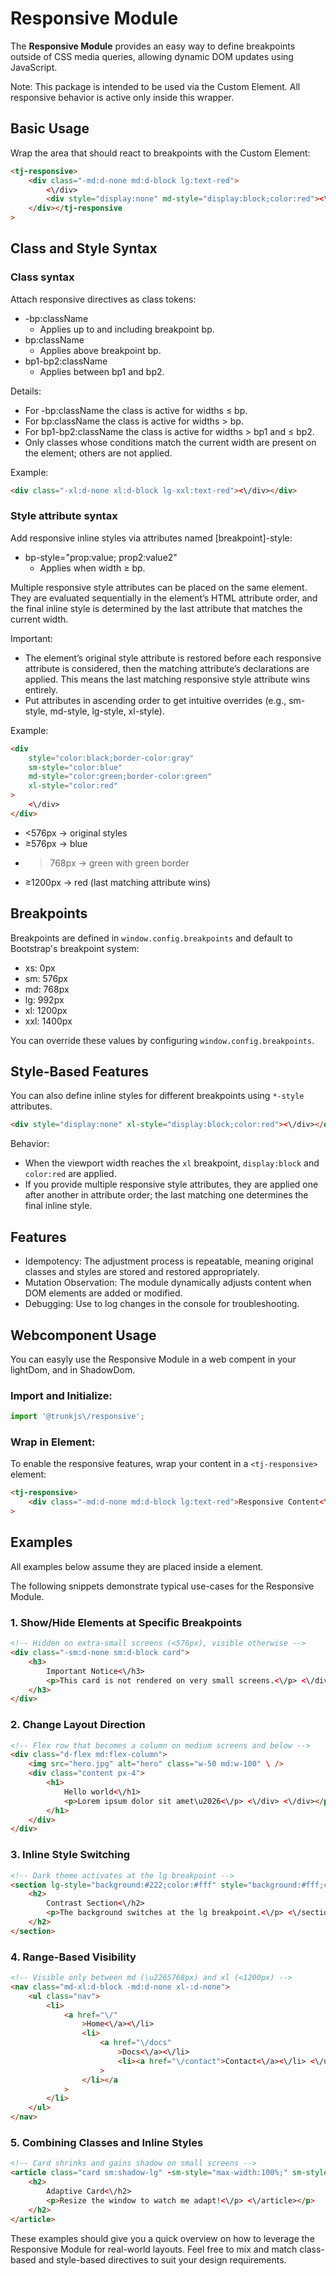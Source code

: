 # Responsive Module

The **Responsive Module** provides an easy way to define breakpoints outside of CSS media queries, allowing dynamic DOM updates using JavaScript.

Note: This package is intended to be used via the <tj-responsive> Custom Element. All responsive behavior is active only inside this wrapper.

## Basic Usage

Wrap the area that should react to breakpoints with the Custom Element:

```html
<tj-responsive>
    <div class="-md:d-none md:d-block lg:text-red">
        <\/div>
        <div style="display:none" md-style="display:block;color:red"><\/div> <\/tj-responsive></div>
    </div></tj-responsive
>
```

## Class and Style Syntax

### Class syntax

Attach responsive directives as class tokens:

- -bp:className
    - Applies up to and including breakpoint bp.
- bp:className
    - Applies above breakpoint bp.
- bp1-bp2:className
    - Applies between bp1 and bp2.

Details:

- For -bp:className the class is active for widths ≤ bp.
- For bp:className the class is active for widths > bp.
- For bp1-bp2:className the class is active for widths > bp1 and ≤ bp2.
- Only classes whose conditions match the current width are present on the element; others are not applied.

Example:

```html
<div class="-xl:d-none xl:d-block lg-xxl:text-red"><\/div></div>
```

### Style attribute syntax

Add responsive inline styles via attributes named [breakpoint]-style:

- bp-style="prop:value; prop2:value2"
    - Applies when width ≥ bp.

Multiple responsive style attributes can be placed on the same element. They are evaluated sequentially in the element’s HTML attribute order, and the final inline style is determined by the last attribute that matches the current width.

Important:

- The element’s original style attribute is restored before each responsive attribute is considered, then the matching attribute’s declarations are applied. This means the last matching responsive style attribute wins entirely.
- Put attributes in ascending order to get intuitive overrides (e.g., sm-style, md-style, lg-style, xl-style).

Example:

```html
<div
    style="color:black;border-color:gray"
    sm-style="color:blue"
    md-style="color:green;border-color:green"
    xl-style="color:red"
>
    <\/div>
</div>
```

- <576px → original styles
- ≥576px → blue
- > 768px → green with green border
- ≥1200px → red (last matching attribute wins)

## Breakpoints

Breakpoints are defined in `window.config.breakpoints` and default to Bootstrap's breakpoint system:

- xs: 0px
- sm: 576px
- md: 768px
- lg: 992px
- xl: 1200px
- xxl: 1400px

You can override these values by configuring `window.config.breakpoints`.

## Style-Based Features

You can also define inline styles for different breakpoints using `*-style` attributes.

```html
<div style="display:none" xl-style="display:block;color:red"><\/div></div>
```

Behavior:

- When the viewport width reaches the `xl` breakpoint, `display:block` and `color:red` are applied.
- If you provide multiple responsive style attributes, they are applied one after another in attribute order; the last matching one determines the final inline style.

## Features

- Idempotency: The adjustment process is repeatable, meaning original classes and styles are stored and restored appropriately.
- Mutation Observation: The module dynamically adjusts content when DOM elements are added or modified.
- Debugging: Use <tj-responsive debug> to log changes in the console for troubleshooting.

## Webcomponent Usage

You can easyly use the Responsive Module in a web compent in your lightDom, and in ShadowDom.

### Import and Initialize:

```typescript
import '@trunkjs\/responsive';
```

### Wrap in <tj-responsive> Element:

To enable the responsive features, wrap your content in a `<tj-responsive>` element:

```html
<tj-responsive>
    <div class="-md:d-none md:d-block lg:text-red">Responsive Content<\/div <\/tj-responsive></div></tj-responsive
>
```

## Examples

All examples below assume they are placed inside a <tj-responsive> element.

The following snippets demonstrate typical use-cases for the Responsive Module.

### 1. Show/Hide Elements at Specific Breakpoints

```html
<!-- Hidden on extra-small screens (<576px), visible otherwise -->
<div class="-sm:d-none sm:d-block card">
    <h3>
        Important Notice<\/h3>
        <p>This card is not rendered on very small screens.<\/p> <\/div></p>
    </h3>
</div>
```

### 2. Change Layout Direction

```html
<!-- Flex row that becomes a column on medium screens and below -->
<div class="d-flex md:flex-column">
    <img src="hero.jpg" alt="hero" class="w-50 md:w-100" \ />
    <div class="content px-4">
        <h1>
            Hello world<\/h1>
            <p>Lorem ipsum dolor sit amet\u2026<\/p> <\/div> <\/div></p>
        </h1>
    </div>
</div>
```

### 3. Inline Style Switching

```html
<!-- Dark theme activates at the lg breakpoint -->
<section lg-style="background:#222;color:#fff" style="background:#fff;color:#000">
    <h2>
        Contrast Section<\/h2>
        <p>The background switches at the lg breakpoint.<\/p> <\/section></p>
    </h2>
</section>
```

### 4. Range-Based Visibility

```html
<!-- Visible only between md (\u2265768px) and xl (<1200px) -->
<nav class="md-xl:d-block -md:d-none xl-:d-none">
    <ul class="nav">
        <li>
            <a href="\/"
                >Home<\/a><\/li>
                <li>
                    <a href="\/docs"
                        >Docs<\/a><\/li>
                        <li><a href="\/contact">Contact<\/a><\/li> <\/ul> <\/nav></a></li></a
                    >
                </li></a
            >
        </li>
    </ul>
</nav>
```

### 5. Combining Classes and Inline Styles

```html
<!-- Card shrinks and gains shadow on small screens -->
<article class="card sm:shadow-lg" -sm-style="max-width:100%;" sm-style="max-width:50%;">
    <h2>
        Adaptive Card<\/h2>
        <p>Resize the window to watch me adapt!<\/p> <\/article></p>
    </h2>
</article>
```

These examples should give you a quick overview on how to leverage the Responsive Module for real-world layouts. Feel free to mix and match class-based and style-based directives to suit your design requirements.
